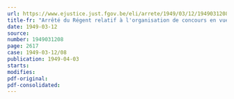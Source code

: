 ```yaml
---
url: https://www.ejustice.just.fgov.be/eli/arrete/1949/03/12/1949031208/justel
title-fr: "Arrêté du Régent relatif à l'organisation de concours en vue de l'admission à l'école coloniale annexée au Ministère des colonies"
date: 1949-03-12
source:
number: 1949031208
page: 2617
case: 1949-03-12/08
publication: 1949-04-03
starts:
modifies:
pdf-original:
pdf-consolidated:
---
```


